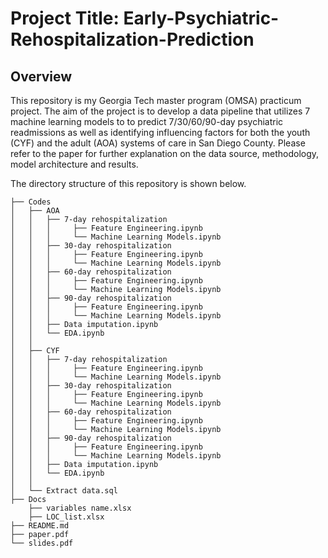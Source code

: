 # Project Title: Early-Psychiatric-Rehospitalization-Prediction

## Overview
This repository is my Georgia Tech master program (OMSA) practicum project. 
The aim of the project is to develop a data pipeline that utilizes 7 machine learning models to to predict 7/30/60/90-day psychiatric readmissions as well as identifying influencing factors for both the youth (CYF) and the adult (AOA) systems of care in San Diego County. Please refer to the paper for further explanation on the data source, methodology, model architecture and results.

The directory structure of this repository is shown below.
```
├── Codes
│   ├── AOA
│   │   ├── 7-day rehospitalization
│   │   │     ├── Feature Engineering.ipynb
│   │	│     └── Machine Learning Models.ipynb 
│   │   ├── 30-day rehospitalization
│   │	│     ├── Feature Engineering.ipynb
│   │	│     └── Machine Learning Models.ipynb
│   │   ├── 60-day rehospitalization
│   │	│     ├── Feature Engineering.ipynb
│   │	│     └── Machine Learning Models.ipynb
│   │   ├── 90-day rehospitalization
│   │   │     ├── Feature Engineering.ipynb
│   │	│     └── Machine Learning Models.ipynb
│   │   ├── Data imputation.ipynb
│   │   └── EDA.ipynb
│   │   
│   ├── CYF
│   │   ├── 7-day rehospitalization
│   │   │     ├── Feature Engineering.ipynb
│   │	│     └── Machine Learning Models.ipynb 
│   │   ├── 30-day rehospitalization
│   │	│     ├── Feature Engineering.ipynb
│   │	│     └── Machine Learning Models.ipynb
│   │   ├── 60-day rehospitalization
│   │	│     ├── Feature Engineering.ipynb
│   │	│     └── Machine Learning Models.ipynb
│   │   ├── 90-day rehospitalization
│   │   │     ├── Feature Engineering.ipynb
│   │	│     └── Machine Learning Models.ipynb
│   │   ├── Data imputation.ipynb
│   │   └── EDA.ipynb 
│   │   
│   └── Extract data.sql
├── Docs
    ├── variables name.xlsx
    ├── LOC_list.xlsx   
├── README.md
├── paper.pdf
└── slides.pdf

```
